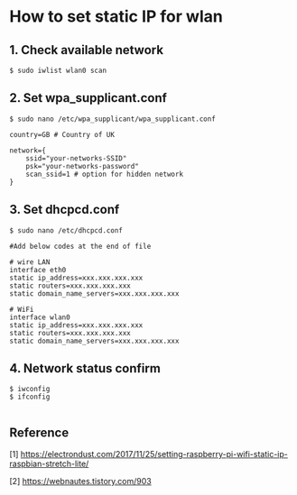 # How to set static IP for wlan


## 1. Check available network
```
$ sudo iwlist wlan0 scan

```

## 2. Set wpa_supplicant.conf
```
$ sudo nano /etc/wpa_supplicant/wpa_supplicant.conf

country=GB # Country of UK

network={
    ssid="your-networks-SSID"
    psk="your-networks-password"
    scan_ssid=1 # option for hidden network
}
```

## 3. Set dhcpcd.conf
```
$ sudo nano /etc/dhcpcd.conf

#Add below codes at the end of file

# wire LAN
interface eth0
static ip_address=xxx.xxx.xxx.xxx
static routers=xxx.xxx.xxx.xxx
static domain_name_servers=xxx.xxx.xxx.xxx

# WiFi
interface wlan0
static ip_address=xxx.xxx.xxx.xxx
static routers=xxx.xxx.xxx.xxx
static domain_name_servers=xxx.xxx.xxx.xxx
```


## 4. Network status confirm
```
$ iwconfig
$ ifconfig


```

## Reference
[1] https://electrondust.com/2017/11/25/setting-raspberry-pi-wifi-static-ip-raspbian-stretch-lite/

[2] https://webnautes.tistory.com/903
